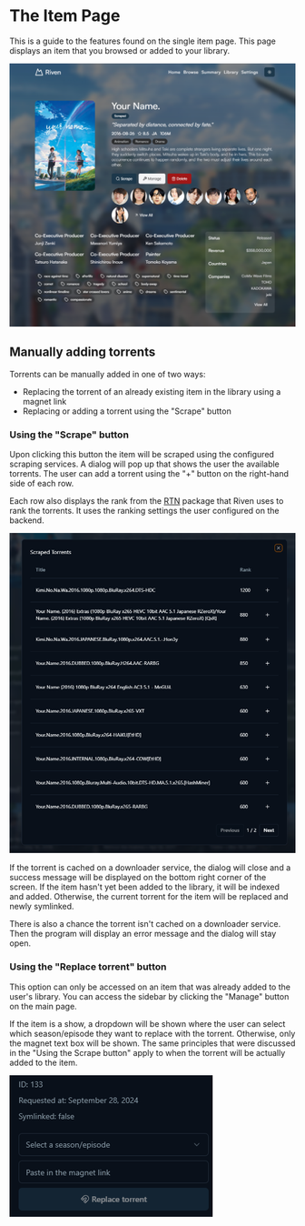 # **The Item Page**

This is a guide to the features found on the single item page. This page
displays an item that you browsed or added to your library.

![A screenshot of the item page](../images/frontend/item_page.png)

## **Manually adding torrents**

Torrents can be manually added in one of two ways:

 - Replacing the torrent of an already existing item in the library using a magnet link
 - Replacing or adding a torrent using the "Scrape" button

### Using the "Scrape" button

Upon clicking this button the item will be scraped using the configured scraping services. A dialog
will pop up that shows the user the available torrents. The user can add a torrent using the "+" button
on the right-hand side of each row.

Each row also displays the rank from the [RTN](https://github.com/dreulavelle/rank-torrent-name) package that Riven uses
to rank the torrents. It uses the ranking settings the user configured on the backend.

![The scraping dialog](../images/frontend/scrape_dialog.png)

If the torrent is cached on a downloader service, the dialog will close and a success message will be displayed
on the bottom right corner of the screen. If the item hasn't yet been added to the library, it will be indexed and added.
Otherwise, the current torrent for the item will be replaced and newly symlinked.

There is also a chance the torrent isn't cached on a downloader service. Then the program will display an error message
and the dialog will stay open.

### Using the "Replace torrent" button

This option can only be accessed on an item that was already added to the user's library. You can access the sidebar
by clicking the "Manage" button on the main page. 

If the item is a show, a dropdown will be shown where the user can select which season/episode they want to replace
with the torrent. Otherwise, only the magnet text box will be shown. The same principles that were discussed in
the "Using the Scrape button" apply to when the torrent will be actually added to the item.

![Replace torrent](../images/frontend/replace_torrent.png)



